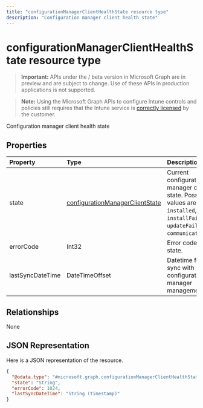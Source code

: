 ---title: "configurationManagerClientHealthState resource type"description: "Configuration manager client health state"---# configurationManagerClientHealthState resource type

> **Important:** APIs under the / beta version in Microsoft Graph are in preview and are subject to change. Use of these APIs in production applications is not supported.

> **Note:** Using the Microsoft Graph APIs to configure Intune controls and policies still requires that the Intune service is [correctly licensed](https://go.microsoft.com/fwlink/?linkid=839381) by the customer.

Configuration manager client health state
## Properties
|Property|Type|Description|
|:---|:---|:---|
|state|[configurationManagerClientState](../resources/intune-devices-configurationmanagerclientstate.md)|Current configuration manager client state. Possible values are: `unknown`, `installed`, `healthy`, `installFailed`, `updateFailed`, `communicationError`.|
|errorCode|Int32|Error code for failed state.|
|lastSyncDateTime|DateTimeOffset|Datetime fo last sync with configuration manager management point.|

## Relationships
None
## JSON Representation
Here is a JSON representation of the resource.
<!-- {
  "blockType": "resource",
  "@odata.type": "microsoft.graph.configurationManagerClientHealthState"
}
-->
``` json
{
  "@odata.type": "#microsoft.graph.configurationManagerClientHealthState",
  "state": "String",
  "errorCode": 1024,
  "lastSyncDateTime": "String (timestamp)"
}
```





